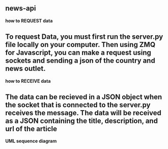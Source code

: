 **news-api**
------------------------------------------------------------------------------------------------------------------------------------------------------------------------
**how to REQUEST data** 

To request Data, you must first run the server.py file locally on your computer. Then using ZMQ for Javascript, you can make a request using sockets and sending a json
of the country and news outlet. 
------------------------------------------------------------------------------------------------------------------------------------------------------------------------
**how to RECEIVE data**

The data can be recieved in a JSON object when the socket that is connected to the server.py receives the message. The data will be received as a JSON containing
the title, description, and url of the article
-------------------------------------------------------------------------------------------------------------------------------------------------------------------------

**UML sequence diagram**
